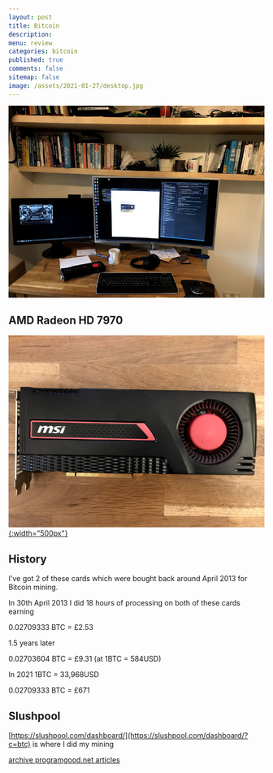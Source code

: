 ```yaml
---
layout: post
title: Bitcoin 
description: 
menu: review
categories: bitcoin 
published: true 
comments: false     
sitemap: false
image: /assets/2021-01-27/desktop.jpg
---
```


[![My desktop](/assets/2021-01-27/desktop.jpg "My desktop")](/assets/2021-01-27/desktop.jpg)

## AMD Radeon HD 7970

[![My card 7970](/assets/2021-01-27/msi.jpg "7970"){:width="500px"}](/assets/2021-01-27/msi.jpg)


## History

I've got 2 of these cards which were bought back around April 2013 for Bitcoin mining.

In 30th April 2013 I did 18 hours of processing on both of these cards earning 

0.02709333 BTC = £2.53

1.5 years later

0.02703604 BTC = £9.31 (at 1BTC = 584USD)

In 2021 1BTC = 33,968USD

0.02709333 BTC = £671

## Slushpool

[https://slushpool.com/dashboard/](https://slushpool.com/dashboard/?c=btc) is where I did my mining

[archive programgood.net articles](https://web.archive.org/web/20170701030000/http://www.programgood.net/CategoryView,category,Bitcoin.aspx)


